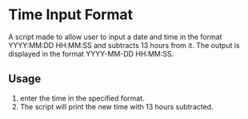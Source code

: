 # Time Input Format

A script made to allow user to input a date and time in the format YYYY:MM:DD HH:MM:SS and subtracts 13 hours from it. 
The output is displayed in the format YYYY-MM-DD HH:MM:SS.

## Usage

1. enter the time in the specified format.
2. The script will print the new time with 13 hours subtracted.
